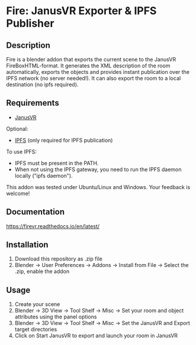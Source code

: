 # Fire: JanusVR Exporter & IPFS Publisher

## Description

Fire is a blender addon that exports the current scene to the JanusVR FireBoxHTML-format.
It generates the XML description of the room automatically, exports the objects and provides instant publication over the IPFS network (no server needed!).  It can also export the room to a local destination (no ipfs required).

## Requirements

- [JanusVR](http://www.janusvr.com/)

Optional:
- [IPFS](http://ipfs.io/docs/install/) (only required for IPFS publication)

To use IPFS:
- IPFS must be present in the PATH.
- When not using the IPFS gateway, you need to run the IPFS daemon locally ("ipfs daemon").

This addon was tested under Ubuntu/Linux and Windows. Your feedback is welcome!

## Documentation
https://firevr.readthedocs.io/en/latest/

## Installation

1. Download this repository as .zip file
2. Blender -> User Preferences -> Addons -> Install from File -> Select the .zip, enable the addon

## Usage

1. Create your scene
2. Blender -> 3D View -> Tool Shelf -> Misc -> Set your room and object attributes using the panel options
3. Blender -> 3D View -> Tool Shelf -> Misc -> Set the JanusVR and Export target directories 
4. Click on Start JanusVR to export and launch your room in JanusVR

